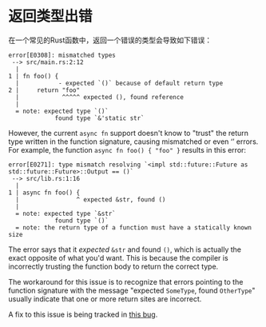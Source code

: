 # 返回类型出错

在一个常见的Rust函数中，返回一个错误的类型会导致如下错误：

```
error[E0308]: mismatched types
 --> src/main.rs:2:12
  |
1 | fn foo() {
  |           - expected `()` because of default return type
2 |     return "foo"
  |            ^^^^^ expected (), found reference
  |
  = note: expected type `()`
             found type `&'static str`
```

However, the current `async fn` support doesn't know to "trust" the return
type written in the function signature, causing mismatched or even
‘’ errors. For example, the function
`async fn foo() { "foo" }` results in this error:

```
error[E0271]: type mismatch resolving `<impl std::future::Future as std::future::Future>::Output == ()`
 --> src/lib.rs:1:16
  |
1 | async fn foo() {
  |                ^ expected &str, found ()
  |
  = note: expected type `&str`
             found type `()`
  = note: the return type of a function must have a statically known size
```

The error says that it *expected* `&str` and found `()`,
which is actually the exact opposite of what you'd want. This is because the
compiler is incorrectly trusting the function body to return the correct type.

The workaround for this issue is to recognize that errors pointing to the
function signature with the message "expected `SomeType`, found `OtherType`"
usually indicate that one or more return sites are incorrect.

A fix to this issue is being tracked in [this bug](https://github.com/rust-lang/rust/issues/54326).
